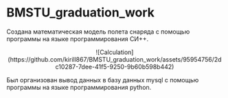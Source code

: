 # BMSTU_graduation_work

Создана математическая модель полета снаряда с помощью программы на языке программирования СИ++. 


<div align="center">
  ![Calculation](https://github.com/kirill867/BMSTU_graduation_work/assets/95954756/2dc10287-7dee-41f5-9250-9b60b598b442)
</div>



Был организован вывод данных в базу данных mysql с помощью программы на языке программирования python.
